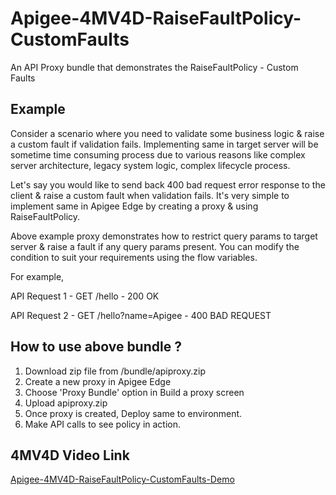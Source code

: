 # Apigee-4MV4D-RaiseFaultPolicy-CustomFaults
An API Proxy bundle that demonstrates the RaiseFaultPolicy - Custom Faults
## Example

Consider a scenario where you need to validate some business logic & raise a custom fault if validation fails. Implementing same in target server will be sometime time consuming process due to various reasons like complex server architecture, legacy system logic, complex lifecycle process.

Let's say you would like to send back 400 bad request error response to the client & raise a custom fault when validation fails. It's very simple to implement same in Apigee Edge by creating a proxy & using RaiseFaultPolicy.

Above example proxy demonstrates how to restrict query params to target server & raise a fault if any query params present. You can modify the condition to suit your requirements using the flow variables.

For example,

API Request 1 - GET /hello - 200 OK

API Request 2 - GET /hello?name=Apigee - 400 BAD REQUEST


## How to use above bundle ?

1. Download zip file from /bundle/apiproxy.zip
2. Create a new proxy in Apigee Edge
3. Choose 'Proxy Bundle' option in Build a proxy screen
4. Upload apiproxy.zip
5. Once proxy is created, Deploy same to environment.
6. Make API calls to see policy in action.

## 4MV4D Video Link

[Apigee-4MV4D-RaiseFaultPolicy-CustomFaults-Demo](https://www.youtube.com/watch?v=zeH22r_6xXw)
